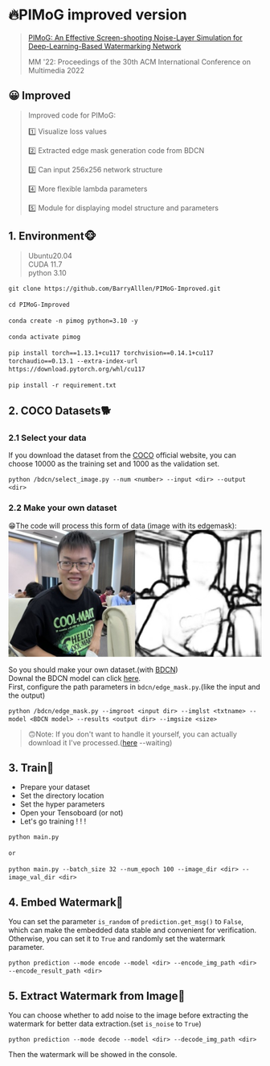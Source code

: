 # 🔥PIMoG improved version
> [PIMoG: An Effective Screen-shooting Noise-Layer Simulation for Deep-Learning-Based Watermarking Network](https://dl.acm.org/doi/pdf/10.1145/3503161.3548049)
> 
>MM '22: Proceedings of the 30th ACM International Conference on Multimedia 2022

## 😀 Improved
> Improved code for PIMoG:
> 
> 1️⃣ Visualize loss values
> 
> 2️⃣ Extracted edge mask generation code from BDCN
>  
> 3️⃣ Can input 256x256 network structure
> 
> 4️⃣ More flexible lambda parameters
>  
> 5️⃣ Module for displaying model structure and parameters

## 1. Environment🐵
>Ubuntu20.04\
CUDA 11.7\
python 3.10
```
git clone https://github.com/BarryAlllen/PIMoG-Improved.git

cd PIMoG-Improved

conda create -n pimog python=3.10 -y

conda activate pimog

pip install torch==1.13.1+cu117 torchvision==0.14.1+cu117 torchaudio==0.13.1 --extra-index-url https://download.pytorch.org/whl/cu117

pip install -r requirement.txt
```

## 2. COCO Datasets🐕
### 2.1 Select your data 
If you download the dataset from the [COCO](https://cocodataset.org/#download) official website, you can choose 10000 as the training set and 1000 as the validation set.
```
python /bdcn/select_image.py --num <number> --input <dir> --output <dir>
```
### 2.2 Make your own dataset
😁The code will process this form of data (image with its edgemask):
![demo](images/999999999999.jpg)

So you should make your own dataset.(with [BDCN](https://arxiv.org/pdf/1902.10903.pdf))\
Downal the BDCN model can click [here](https://drive.google.com/file/d/1CmDMypSlLM6EAvOt5yjwUQ7O5w-xCm1n/view).\
First, configure the path parameters in `bdcn/edge_mask.py`.(like the input and the output)
```
python /bdcn/edge_mask.py --imgroot <input dir> --imglst <txtname> --model <BDCN model> --results <output dir> --imgsize <size>
```
> 🙃Note: If you don't want to handle it yourself, you can actually download it I've processed.([here]() --waiting)

## 3. Train🐎
* Prepare your dataset
* Set the directory location
* Set the hyper parameters
* Open your Tensoboard (or not)
* Let's go training ! ! !
```
python main.py

or

python main.py --batch_size 32 --num_epoch 100 --image_dir <dir> --image_val_dir <dir>
```

## 4. Embed Watermark🐔
You can set the parameter `is_random` of `prediction.get_msg()` to `False`, which can make the embedded data stable and convenient for verification. Otherwise, you can set it to `True` and randomly set the watermark parameter.
```
python prediction --mode encode --model <dir> --encode_img_path <dir> --encode_result_path <dir>
```

## 5. Extract Watermark from Image🐸
You can choose whether to add noise to the image before extracting the watermark for better data extraction.(set `is_noise` to `True`)
```
python prediction --mode decode --model <dir> --decode_img_path <dir>
```
Then the watermark will be showed in the console.

